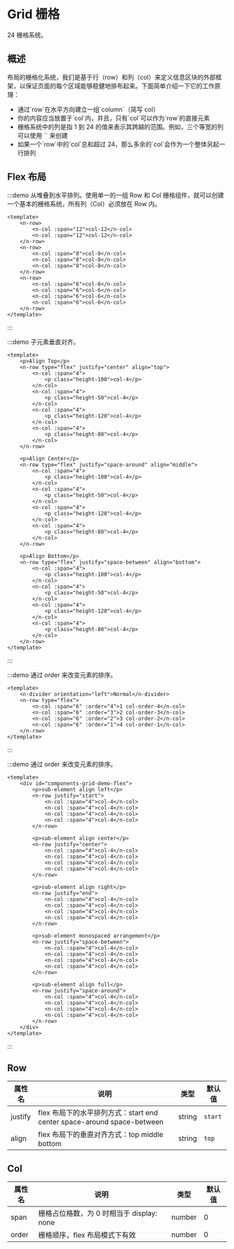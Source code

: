 # Grid 栅格

24 栅格系统。

## 概述

布局的栅格化系统，我们是基于行（row）和列（col）来定义信息区块的外部框架，以保证页面的每个区域能够稳健地排布起来。下面简单介绍一下它的工作原理：

<ul>
<li>通过`row`在水平方向建立一组`column`（简写 col）</li>
<li>你的内容应当放置于`col`内，并且，只有`col`可以作为`row`的直接元素</li>
<li>栅格系统中的列是指 1 到 24 的值来表示其跨越的范围。例如，三个等宽的列可以使用 `` 来创建</li>
<li>如果一个`row`中的`col`总和超过 24，那么多余的`col`会作为一个整体另起一行排列</li>
</ul>

## Flex 布局

:::demo 从堆叠到水平排列。使用单一的一组 Row 和 Col 栅格组件，就可以创建一个基本的栅格系统，所有列（Col）必须放在 Row 内。

```vue
<template>
    <n-row>
        <n-col :span="12">col-12</n-col>
        <n-col :span="12">col-12</n-col>
    </n-row>
    <n-row>
        <n-col :span="8">col-8</n-col>
        <n-col :span="8">col-8</n-col>
        <n-col :span="8">col-8</n-col>
    </n-row>
    <n-row>
        <n-col :span="6">col-6</n-col>
        <n-col :span="6">col-6</n-col>
        <n-col :span="6">col-6</n-col>
        <n-col :span="6">col-6</n-col>
    </n-row>
</template>
```

:::

:::demo 子元素垂直对齐。

```vue
<template>
    <p>Align Top</p>
    <n-row type="flex" justify="center" align="top">
        <n-col :span="4">
            <p class="height-100">col-4</p>
        </n-col>
        <n-col :span="4">
            <p class="height-50">col-4</p>
        </n-col>
        <n-col :span="4">
            <p class="height-120">col-4</p>
        </n-col>
        <n-col :span="4">
            <p class="height-80">col-4</p>
        </n-col>
    </n-row>

    <p>Align Center</p>
    <n-row type="flex" justify="space-around" align="middle">
        <n-col :span="4">
            <p class="height-100">col-4</p>
        </n-col>
        <n-col :span="4">
            <p class="height-50">col-4</p>
        </n-col>
        <n-col :span="4">
            <p class="height-120">col-4</p>
        </n-col>
        <n-col :span="4">
            <p class="height-80">col-4</p>
        </n-col>
    </n-row>

    <p>Align Bottom</p>
    <n-row type="flex" justify="space-between" align="bottom">
        <n-col :span="4">
            <p class="height-100">col-4</p>
        </n-col>
        <n-col :span="4">
            <p class="height-50">col-4</p>
        </n-col>
        <n-col :span="4">
            <p class="height-120">col-4</p>
        </n-col>
        <n-col :span="4">
            <p class="height-80">col-4</p>
        </n-col>
    </n-row>
</template>
```

:::

:::demo 通过 order 来改变元素的排序。

```vue
<template>
    <n-divider orientation="left">Normal</n-divider>
    <n-row type="flex">
        <n-col :span="6" :order="4">1 col-order-4</n-col>
        <n-col :span="6" :order="3">2 col-order-3</n-col>
        <n-col :span="6" :order="2">3 col-order-2</n-col>
        <n-col :span="6" :order="1">4 col-order-1</n-col>
    </n-row>
</template>
```

:::

:::demo 通过 order 来改变元素的排序。

```vue
<template>
    <div id="components-grid-demo-flex">
        <p>sub-element align left</p>
        <n-row justify="start">
            <n-col :span="4">col-4</n-col>
            <n-col :span="4">col-4</n-col>
            <n-col :span="4">col-4</n-col>
            <n-col :span="4">col-4</n-col>
        </n-row>

        <p>sub-element align center</p>
        <n-row justify="center">
            <n-col :span="4">col-4</n-col>
            <n-col :span="4">col-4</n-col>
            <n-col :span="4">col-4</n-col>
            <n-col :span="4">col-4</n-col>
        </n-row>

        <p>sub-element align right</p>
        <n-row justify="end">
            <n-col :span="4">col-4</n-col>
            <n-col :span="4">col-4</n-col>
            <n-col :span="4">col-4</n-col>
            <n-col :span="4">col-4</n-col>
        </n-row>

        <p>sub-element monospaced arrangement</p>
        <n-row justify="space-between">
            <n-col :span="4">col-4</n-col>
            <n-col :span="4">col-4</n-col>
            <n-col :span="4">col-4</n-col>
            <n-col :span="4">col-4</n-col>
        </n-row>

        <p>sub-element align full</p>
        <n-row justify="space-around">
            <n-col :span="4">col-4</n-col>
            <n-col :span="4">col-4</n-col>
            <n-col :span="4">col-4</n-col>
            <n-col :span="4">col-4</n-col>
        </n-row>
    </div>
</template>
```

:::

## Row

| 属性名 | 说明 | 类型 | 默认值 |
| --- | --- | --- | --- |
| justify | flex 布局下的水平排列方式：start end center space-around space-between | string | `start` |
| align | flex 布局下的垂直对齐方式：top middle bottom | string | `top` |

## Col

| 属性名 | 说明                                      | 类型   | 默认值 |
| ------ | ----------------------------------------- | ------ | ------ |
| span   | 栅格占位格数，为 0 时相当于 display: none | number | 0      |
| order  | 栅格顺序，flex 布局模式下有效             | number | 0      |

